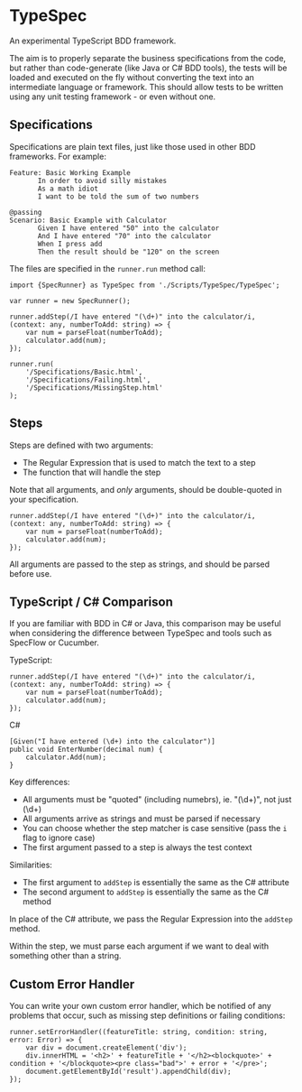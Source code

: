 # TypeSpec
An experimental TypeScript BDD framework.

The aim is to properly separate the business specifications from the code, 
but rather than code-generate (like Java or C# BDD tools), the tests will be 
loaded and executed on the fly without converting the text into an 
intermediate language or framework. This should allow tests to be written using any 
unit testing framework - or even without one.

## Specifications

Specifications are plain text files, just like those used in other BDD frameworks. 
For example:

    Feature: Basic Working Example
           In order to avoid silly mistakes
           As a math idiot
           I want to be told the sum of two numbers

    @passing
    Scenario: Basic Example with Calculator
           Given I have entered "50" into the calculator
           And I have entered "70" into the calculator
           When I press add
           Then the result should be "120" on the screen

The files are specified in the `runner.run` method call:

    import {SpecRunner} as TypeSpec from './Scripts/TypeSpec/TypeSpec';

    var runner = new SpecRunner();

    runner.addStep(/I have entered "(\d+)" into the calculator/i, (context: any, numberToAdd: string) => {
        var num = parseFloat(numberToAdd);
        calculator.add(num);
    });

    runner.run(
        '/Specifications/Basic.html',
        '/Specifications/Failing.html',
        '/Specifications/MissingStep.html'
    );

## Steps

Steps are defined with two arguments:

 - The Regular Expression that is used to match the text to a step
 - The function that will handle the step

Note that all arguments, and *only* arguments, should be double-quoted in your specification.

    runner.addStep(/I have entered "(\d+)" into the calculator/i, (context: any, numberToAdd: string) => {
        var num = parseFloat(numberToAdd);
        calculator.add(num);
    });

All arguments are passed to the step as strings, and should be parsed before use.

## TypeScript / C# Comparison

If you are familiar with BDD in C# or Java, this comparison may be useful when 
considering the difference between TypeSpec and tools such as SpecFlow or Cucumber.

TypeScript:

    runner.addStep(/I have entered "(\d+)" into the calculator/i,
    (context: any, numberToAdd: string) => {
        var num = parseFloat(numberToAdd);
        calculator.add(num);
    });

C#

    [Given("I have entered (\d+) into the calculator")]
    public void EnterNumber(decimal num) {
        calculator.Add(num);
    }

Key differences:

 - All arguments must be "quoted" (including numebrs), ie. "(\d+)", not just (\d+)
 - All arguments arrive as strings and must be parsed if necessary
 - You can choose whether the step matcher is case sensitive (pass the `i` flag to ignore case)
 - The first argument passed to a step is always the test context

Similarities:

 - The first argument to `addStep` is essentially the same as the C# attribute
 - The second argument to `addStep` is essentially the same as the C# method

In place of the C# attribute, we pass the Regular Expression into 
the `addStep` method. 

Within the step, we must parse each argument if we want to deal with 
something other than a string.

## Custom Error Handler

You can write your own custom error handler, which be notified of any 
problems that occur, such as missing step definitions or failing conditions:

    runner.setErrorHandler((featureTitle: string, condition: string, error: Error) => {
        var div = document.createElement('div');
        div.innerHTML = '<h2>' + featureTitle + '</h2><blockquote>' + condition + '</blockquote><pre class="bad">' + error + '</pre>';
        document.getElementById('result').appendChild(div);
    });